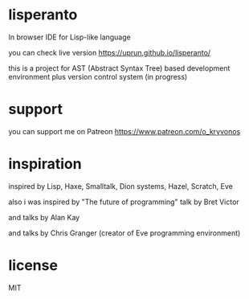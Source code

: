 # lisperanto
In browser IDE for Lisp-like language

you can check live version https://uprun.github.io/lisperanto/

this is a project for AST (Abstract Syntax Tree) based development environment 
plus version control system (in progress)

# support
you can support me on Patreon https://www.patreon.com/o_kryvonos

# inspiration

inspired by Lisp, Haxe, Smalltalk, Dion systems, Hazel, Scratch, Eve

also i was inspired by "The future of programming" talk by Bret Victor

and talks by Alan Kay

and talks by Chris Granger (creator of Eve programming environment)

# license
MIT

